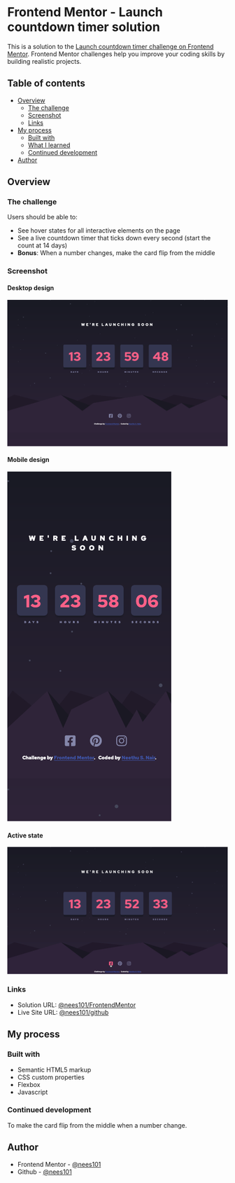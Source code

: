 # Frontend Mentor - Launch countdown timer solution

This is a solution to the [Launch countdown timer challenge on Frontend Mentor](https://www.frontendmentor.io/challenges/launch-countdown-timer-N0XkGfyz-). Frontend Mentor challenges help you improve your coding skills by building realistic projects.

## Table of contents

- [Overview](#overview)
  - [The challenge](#the-challenge)
  - [Screenshot](#screenshot)
  - [Links](#links)
- [My process](#my-process)
  - [Built with](#built-with)
  - [What I learned](#what-i-learned)
  - [Continued development](#continued-development)
- [Author](#author)


## Overview

### The challenge

Users should be able to:

- See hover states for all interactive elements on the page
- See a live countdown timer that ticks down every second (start the count at 14 days)
- **Bonus**: When a number changes, make the card flip from the middle

### Screenshot

#### Desktop design
![](./FinalDesignScreenshots/Desktop-design.png)

#### Mobile design
![](./FinalDesignScreenshots/Mobile-design.png)

#### Active state
![](./FinalDesignScreenshots/Active-state.png)

### Links

- Solution URL: [@nees101/FrontendMentor](https://www.frontendmentor.io/solutions/responsive-launch-down-timer-using-css-and-javascript-IWzQJmmdJ)
- Live Site URL: [@nees101/github](https://nees101.github.io/Launch-countdown-timer-main-challenge-solution/)

## My process

### Built with

- Semantic HTML5 markup
- CSS custom properties
- Flexbox
- Javascript

### Continued development
To make the card flip from the middle when a number change.

## Author

- Frontend Mentor - [@nees101](https://www.frontendmentor.io/profile/nees101)
- Github - [@nees101](https://www.github.com/nees101)
